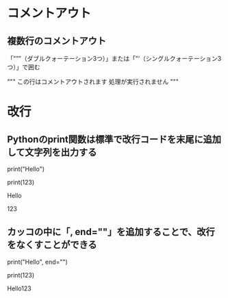 # コメントアウト

## 複数行のコメントアウト

「”””（ダブルクォーテーション3つ）」または「”’（シングルクォーテーション3つ）」で囲む

"""
この行はコメントアウトされます
処理が実行されません
"""


# 改行
## Pythonのprint関数は標準で改行コードを末尾に追加して文字列を出力する

print("Hello")

print(123)

Hello

123

## カッコの中に「, end=""」を追加することで、改行をなくすことができる

print("Hello", end="")

print(123)

Hello123
